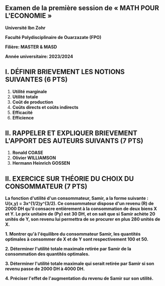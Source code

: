 ## **Examen de la première session de « MATH POUR L'ECONΟΜΙΕ »**

**Université Ibn Zohr**

**Faculté Polydisciplinaire de Ouarzazate (FPO)**

**Filière: MASTER & MASD**

**Année universitaire: 2023/2024**


## I. DÉFINIR BRIEVEMENT LES NOTIONS SUIVANTES (6 PTS)

1. **Utilité marginale**
2. **Utilité totale**
3. **Coût de production**
4. **Coûts directs et coûts indirects**
5. **Efficacité**
6. **Efficience**

## II. RAPPELER ET EXPLIQUER BRIEVEMENT L'APPORT DES AUTEURS SUIVANTS (7 PTS)

1. **Ronald COASE**
2. **Olivier WILLIAMSON**
3. **Hermann Heinrich GOSSEN**


## II. EXERCICE SUR THÉORIE DU CHOIX DU CONSOMMATEUR (7 PTS)

**La fonction d'utilité d'un consommateur, Samir, a la forme suivante : U(x,y) = 3x^(1/2)y^(3/2). Ce consommateur dispose d'un revenu (R) de 2000 DH qu'il consacre entièrement à la consommation de deux biens X et Y. Le prix unitaire de (Py) est 30 DH, et on sait que si Samir achète 20 unités de Y, son revenu lui permettra de se procurer en plus 280 unités de X.**

**1. Montrer qu'à l'équilibre du consommateur Samir, les quantités optimales à consommer de X et de Y sont respectivement 100 et 50.**

**2. Déterminer l'utilité totale maximale retirée par Samir de la consommation des quantités optimales.**

**3. Déterminer l'utilité totale maximale qui serait retirée par Samir si son revenu passe de 2000 DH à 4000 DH.**

**4. Préciser l'effet de l'augmentation du revenu de Samir sur son utilité.**
